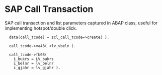 # SAP Call Transaction
SAP call transaction and list parameters captured in ABAP class, useful for implementing hotspot/double click.


```
  data(call_tcode) = zcl_call_tcode=>create( ).

  call_tcode->va43( <lv_vbeln ).

  call_tcode->fb03(
    i_bukrs = LV_bukrs
    i_belnr = lv_belnr
    i_gjahr = lv_gjahr ).
```
